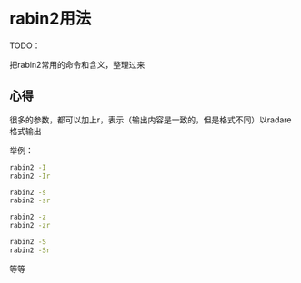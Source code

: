 # rabin2用法

TODO：

把rabin2常用的命令和含义，整理过来

## 心得

很多的参数，都可以加上r，表示（输出内容是一致的，但是格式不同）以radare格式输出

举例：

```bash
rabin2 -I
rabin2 -Ir

rabin2 -s
rabin2 -sr

rabin2 -z
rabin2 -zr

rabin2 -S
rabin2 -Sr
```

等等
